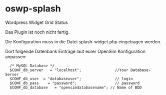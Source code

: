 # oswp-splash
Wordpress Widget Grid Status

Das Plugin ist noch nicht fertig.

Die Konfiguration muss in die Datei splash-widget.php eingetragen werden.

Dort folgende Datenbank Einträge laut eurer OpenSim Konfiguration anpassen:

      /* MySQL Database */
      $CONF_db_server   = "localhost";		         //Your Database-Server
      $CONF_db_user  = "databaseuser";       	     // login
      $CONF_db_pass    = "password";     	         // password
      $CONF_db_database   = "opensimdatabasename"; // Name of BDD
